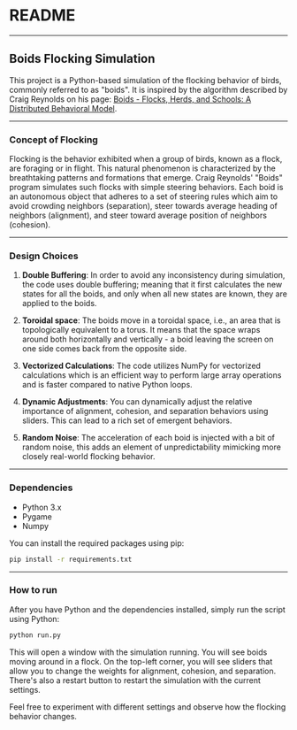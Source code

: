 # README
----
## Boids Flocking Simulation

This project is a Python-based simulation of the flocking behavior of birds, commonly referred to as "boids". It is inspired by the algorithm described by Craig Reynolds on his page: [Boids - Flocks, Herds, and Schools: A Distributed Behavioral Model](https://www.red3d.com/cwr/boids/).

----

### Concept of Flocking

Flocking is the behavior exhibited when a group of birds, known as a flock, are foraging or in flight. This natural phenomenon is characterized by the breathtaking patterns and formations that emerge. Craig Reynolds' "Boids" program simulates such flocks with simple steering behaviors. Each boid is an autonomous object that adheres to a set of steering rules which aim to avoid crowding neighbors (separation), steer towards average heading of neighbors (alignment), and steer toward average position of neighbors (cohesion).

----

### Design Choices

1. **Double Buffering**: In order to avoid any inconsistency during simulation, the code uses double buffering; meaning that it first calculates the new states for all the boids, and only when all new states are known, they are applied to the boids.

2. **Toroidal space**: The boids move in a toroidal space, i.e., an area that is topologically equivalent to a torus. It means that the space wraps around both horizontally and vertically - a boid leaving the screen on one side comes back from the opposite side.

3. **Vectorized Calculations**: The code utilizes NumPy for vectorized calculations which is an efficient way to perform large array operations and is faster compared to native Python loops.

4. **Dynamic Adjustments**: You can dynamically adjust the relative importance of alignment, cohesion, and separation behaviors using sliders. This can lead to a rich set of emergent behaviors.

5. **Random Noise**: The acceleration of each boid is injected with a bit of random noise, this adds an element of unpredictability mimicking more closely real-world flocking behavior.

----

### Dependencies

- Python 3.x
- Pygame
- Numpy

You can install the required packages using pip:

```sh
pip install -r requirements.txt
```

---
### How to run

After you have Python and the dependencies installed, simply run the script using Python:

```sh
python run.py
```

This will open a window with the simulation running. You will see boids moving around in a flock. On the top-left corner, you will see sliders that allow you to change the weights for alignment, cohesion, and separation. There's also a restart button to restart the simulation with the current settings.

Feel free to experiment with different settings and observe how the flocking behavior changes.